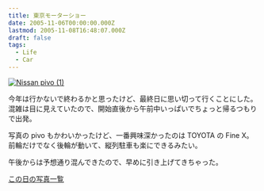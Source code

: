 ```yaml
---
title: 東京モーターショー
date: 2005-11-06T00:00:00.000Z
lastmod: 2005-11-08T16:48:07.000Z
draft: false
tags:
  - Life
  - Car
---
```


[![Nissan pivo (1)](https://farm1.staticflickr.com/30/60339173_c5ae48c3e6_m.jpg "Nissan pivo (1)")](http://www.flickr.com/photos/machu/60339173/)

今年は行かないで終わるかと思ったけど、最終日に思い切って行くことにした。 混雑は目に見えていたので、開始直後から午前中いっぱいでちょっと帰るつもりで出発。

写真の pivo もかわいかったけど、一番興味深かったのは TOYOTA の Fine X。 前輪だけでなく後輪が動いて、縦列駐車も楽にできるみたい。

午後からは予想通り混んできたので、早めに引き上げてきちゃった。

[この日の写真一覧](http://www.flickr.com/photos/machu/sets/1303736/)
